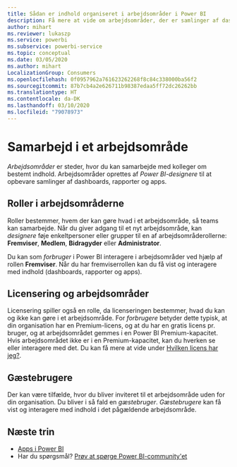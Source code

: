 ```yaml
---
title: Sådan er indhold organiseret i arbejdsområder i Power BI
description: Få mere at vide om arbejdsområder, der er samlinger af dashboards og rapporter, som er udviklet til at levere vigtige målepunkter for din organisation.
author: mihart
ms.reviewer: lukaszp
ms.service: powerbi
ms.subservice: powerbi-service
ms.topic: conceptual
ms.date: 03/05/2020
ms.author: mihart
LocalizationGroup: Consumers
ms.openlocfilehash: 0f0957962a761623262268f8c84c338000ba56f2
ms.sourcegitcommit: 87b7cb4a2e626711b98387edaa5ff72dc26262bb
ms.translationtype: HT
ms.contentlocale: da-DK
ms.lasthandoff: 03/10/2020
ms.locfileid: "79078973"
---
```

# <a name="collaborate-in-workspaces"></a>Samarbejd i et arbejdsområde

 *Arbejdsområder* er steder, hvor du kan samarbejde med kolleger om bestemt indhold. Arbejdsområder oprettes af *Power BI-designere* til at opbevare samlinger af dashboards, rapporter og apps. 


<art showing different wss>

## <a name="roles-in-the-workspaces"></a>Roller i arbejdsområderne

Roller bestemmer, hvem der kan gøre hvad i et arbejdsområde, så teams kan samarbejde.  Når du giver adgang til et nyt arbejdsområde, kan *designere* føje enkeltpersoner eller grupper til en af arbejdsområderollerne: **Fremviser**, **Medlem**, **Bidragyder** eller **Administrator**. 

Du kan som *forbruger* i Power BI interagere i arbejdsområder ved hjælp af rollen **Fremviser**. Når du har fremviserrollen kan du få vist og interagere med indhold (dashboards, rapporter og apps). <!--For a detailed list of what you can do as a *consumer* with the Viewer role, see [Viewer role in an organization with Premium](end-user-license.md#viewer-role-in-an-organization-with-a-premium-license).-->

## <a name="licensing-and-workspaces"></a>Licensering og arbejdsområder
Licensering spiller også en rolle, da licenseringen bestemmer, hvad du kan og ikke kan gøre i et arbejdsområde. For *forbrugere* betyder dette typisk, at din organisation har en Premium-licens, og at du har en gratis licens pr. bruger, og at arbejdsområdet gemmes i en Power BI Premium-kapacitet.  Hvis arbejdsområdet ikke er i en Premium-kapacitet, kan du hverken se eller interagere med det. Du kan få mere at vide under [Hvilken licens har jeg?](end-user-license.md).

## <a name="guest-users"></a>Gæstebrugere
Der kan være tilfælde, hvor du bliver inviteret til et arbejdsområde uden for din organisation. Du bliver i så fald en *gæstebruger*. *Gæstebrugere* kan få vist og interagere med indhold i det pågældende arbejdsområde. 





## <a name="next-steps"></a>Næste trin
* [Apps i Power BI](end-user-apps.md)    
* Har du spørgsmål? [Prøv at spørge Power BI-community'et](https://community.powerbi.com/)
